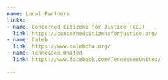 ```yaml
---
name: Local Partners
links:
- name: Concerned Citizens for Justice (CCJ)
  link: https://concernedcitizensforjustice.org/
- name: Caleb
  link: https://www.calebcha.org/
- name: Tennessee United
  link: https://www.facebook.com/TennesseeUnited/

---
```

